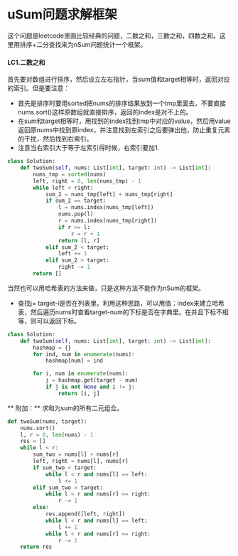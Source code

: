 # uSum问题求解框架
这个问题是leetcode里面比较经典的问题，二数之和，三数之和，四数之和。这里用排序+二分查找来为nSum问题统计一个框架。  

#### LC1.二数之和
首先要对数组进行排序，然后设立左右指针，当sum值和target相等时，返回对应的索引。但是要注意：
- 首先是排序时要用sorted把nums的排序结果放到一个tmp里面去，不要直接nums.sort()这样原数组就直接排序，返回的index是对不上的。
- 在sum和target相等时，用找到的index找到tmp中对应的value，然后用value返回原nums中找到原index，并注意找到左索引之后要弹出他，防止重复元素的干扰，然后找到右索引。
- 注意当右索引大于等于左索引得时候，右索引要加1.
```python
class Solution:
    def twoSum(self, nums: List[int], target: int) -> List[int]:
        nums_tmp = sorted(nums)
        left, right = 0, len(nums_tmp) - 1
        while left < right:
            sum_2 = nums_tmp[left] + nums_tmp[right]
            if sum_2 == target:
                l = nums.index(nums_tmp[left])
                nums.pop(l)
                r = nums.index(nums_tmp[right])
                if r >= l:
                    r = r + 1
                return [l, r]
            elif sum_2 < target:
                left += 1
            elif sum_2 > target:
                right -= 1
        return []
```
当然也可以用哈希表的方法来做，只是这种方法不能作为nSum的框架。
- 查找j= target-i是否在列表里。利用这种思路，可以用值：index来建立哈希表，然后遍历nums时查看target-num的下标是否在字典里。在并且下标不相等，则可以返回下标。
```python
class Solution:
    def twoSum(self, nums: List[int], target: int) -> List[int]:
        hashmap = {}
        for ind, num in enumerate(nums):
            hashmap[num] = ind

        for i, num in enumerate(nums):
            j = hashmap.get(target - num)
            if j is not None and i != j:
                return [i, j]
```
** 附加：** 求和为sum的所有二元组合。
```python
def twoSum(nums, target):
    nums.sort()
    l, r = 0, len(nums) - 1
    res = []
    while l < r:
        sum_two = nums[l] + nums[r]
        left, right = nums[l], nums[r]
        if sum_two < target:
            while l < r and nums[l] == left:
                l += 1
        elif sum_two > target:
            while l < r and nums[r] == right:
                r -= 1
        else:
            res.append([left, right])
            while l < r and nums[l] == left: 
                l += 1
            while l < r and nums[r] == right:
                r -= 1
    return res
```

